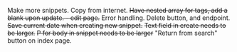 Make more snippets. Copy from internet.
~~Have nested array for tags, add a blank upon update. - edit page.~~
Error handling.
Delete button, and endpoint.
~~Save current date when creating new snippet.~~
~~Text field in create needs to be larger.~~
~~P for body in snippet needs to be larger~~
"Return from search" button on index page.
